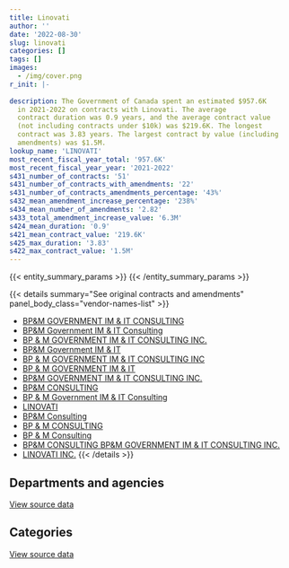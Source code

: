 ```yaml
---
title: Linovati
author: ''
date: '2022-08-30'
slug: linovati
categories: []
tags: []
images:
  - /img/cover.png
r_init: |-
  
description: The Government of Canada spent an estimated $957.6K
  in 2021-2022 on contracts with Linovati. The average
  contract duration was 0.9 years, and the average contract value
  (not including contracts under $10k) was $219.6K. The longest
  contract was 3.83 years. The largest contract by value (including
  amendments) was $1.5M.
lookup_name: 'LINOVATI'
most_recent_fiscal_year_total: '957.6K'
most_recent_fiscal_year_year: '2021-2022'
s431_number_of_contracts: '51'
s431_number_of_contracts_with_amendments: '22'
s431_number_of_contracts_amendments_percentage: '43%'
s432_mean_amendment_increase_percentage: '238%'
s434_mean_number_of_amendments: '2.82'
s433_total_amendment_increase_value: '6.3M'
s424_mean_duration: '0.9'
s421_mean_contract_value: '219.6K'
s425_max_duration: '3.83'
s422_max_contract_value: '1.5M'
---
```


<script src="/rmarkdown-libs/htmlwidgets/htmlwidgets.js"></script>
<link href="/rmarkdown-libs/datatables-css/datatables-crosstalk.css" rel="stylesheet" />
<script src="/rmarkdown-libs/datatables-binding/datatables.js"></script>
<script src="/rmarkdown-libs/jquery/jquery-3.6.0.min.js"></script>
<link href="/rmarkdown-libs/dt-core-bootstrap/css/dataTables.bootstrap.min.css" rel="stylesheet" />
<link href="/rmarkdown-libs/dt-core-bootstrap/css/dataTables.bootstrap.extra.css" rel="stylesheet" />
<script src="/rmarkdown-libs/dt-core-bootstrap/js/jquery.dataTables.min.js"></script>
<script src="/rmarkdown-libs/dt-core-bootstrap/js/dataTables.bootstrap.min.js"></script>
<link href="/rmarkdown-libs/crosstalk/css/crosstalk.min.css" rel="stylesheet" />
<script src="/rmarkdown-libs/crosstalk/js/crosstalk.min.js"></script>
<script src="/rmarkdown-libs/htmlwidgets/htmlwidgets.js"></script>
<link href="/rmarkdown-libs/datatables-css/datatables-crosstalk.css" rel="stylesheet" />
<script src="/rmarkdown-libs/datatables-binding/datatables.js"></script>
<script src="/rmarkdown-libs/jquery/jquery-3.6.0.min.js"></script>
<link href="/rmarkdown-libs/dt-core-bootstrap/css/dataTables.bootstrap.min.css" rel="stylesheet" />
<link href="/rmarkdown-libs/dt-core-bootstrap/css/dataTables.bootstrap.extra.css" rel="stylesheet" />
<script src="/rmarkdown-libs/dt-core-bootstrap/js/jquery.dataTables.min.js"></script>
<script src="/rmarkdown-libs/dt-core-bootstrap/js/dataTables.bootstrap.min.js"></script>
<link href="/rmarkdown-libs/crosstalk/css/crosstalk.min.css" rel="stylesheet" />
<script src="/rmarkdown-libs/crosstalk/js/crosstalk.min.js"></script>

{{< entity_summary_params >}}
{{< /entity_summary_params >}}

{{< details summary="See original contracts and amendments" panel_body_class="vendor-names-list" >}}
- [BP&M GOVERNMENT IM & IT CONSULTING](https://search.open.canada.ca/en/ct/?sort=contract_value_f%20desc&page=1&search_text=%22BP%26M%20GOVERNMENT%20IM%20%26%20IT%20CONSULTING%22)
- [BP&M Government IM & IT Consulting](https://search.open.canada.ca/en/ct/?sort=contract_value_f%20desc&page=1&search_text=%22BP%26M%20Government%20IM%20%26%20IT%20Consulting%22)
- [BP & M GOVERNMENT IM & IT CONSULTING INC.](https://search.open.canada.ca/en/ct/?sort=contract_value_f%20desc&page=1&search_text=%22BP%20%26%20M%20GOVERNMENT%20IM%20%26%20IT%20CONSULTING%20INC.%22)
- [BP&M Government IM & IT](https://search.open.canada.ca/en/ct/?sort=contract_value_f%20desc&page=1&search_text=%22BP%26M%20Government%20IM%20%26%20IT%22)
- [BP & M GOVERNMENT IM & IT CONSULTING INC](https://search.open.canada.ca/en/ct/?sort=contract_value_f%20desc&page=1&search_text=%22BP%20%26%20M%20GOVERNMENT%20IM%20%26%20IT%20CONSULTING%20INC%22)
- [BP & M GOVERNMENT IM & IT](https://search.open.canada.ca/en/ct/?sort=contract_value_f%20desc&page=1&search_text=%22BP%20%26%20M%20GOVERNMENT%20IM%20%26%20IT%22)
- [BP&M GOVERNMENT IM & IT CONSULTING INC.](https://search.open.canada.ca/en/ct/?sort=contract_value_f%20desc&page=1&search_text=%22BP%26M%20GOVERNMENT%20IM%20%26%20IT%20CONSULTING%20INC.%22)
- [BP&M CONSULTING](https://search.open.canada.ca/en/ct/?sort=contract_value_f%20desc&page=1&search_text=%22BP%26M%20CONSULTING%22)
- [BP & M Government IM & IT Consulting](https://search.open.canada.ca/en/ct/?sort=contract_value_f%20desc&page=1&search_text=%22BP%20%26%20M%20Government%20IM%20%26%20IT%20Consulting%22)
- [LINOVATI](https://search.open.canada.ca/en/ct/?sort=contract_value_f%20desc&page=1&search_text=%22LINOVATI%22)
- [BP&M Consulting](https://search.open.canada.ca/en/ct/?sort=contract_value_f%20desc&page=1&search_text=%22BP%26M%20Consulting%22)
- [BP & M CONSULTING](https://search.open.canada.ca/en/ct/?sort=contract_value_f%20desc&page=1&search_text=%22BP%20%26%20M%20CONSULTING%22)
- [BP & M Consulting](https://search.open.canada.ca/en/ct/?sort=contract_value_f%20desc&page=1&search_text=%22BP%20%26%20M%20Consulting%22)
- [BP&M CONSULTING BP&M GOVERNMENT IM & IT CONSULTING INC.](https://search.open.canada.ca/en/ct/?sort=contract_value_f%20desc&page=1&search_text=%22BP%26M%20CONSULTING%20BP%26M%20GOVERNMENT%20IM%20%26%20IT%20CONSULTING%20INC.%22)
- [LINOVATI INC.](https://search.open.canada.ca/en/ct/?sort=contract_value_f%20desc&page=1&search_text=%22LINOVATI%20INC.%22)
{{< /details >}}

## Departments and agencies

<div id="htmlwidget-1" style="width:100%;height:auto;" class="datatables html-widget"></div>
<script type="application/json" data-for="htmlwidget-1">{"x":{"style":"bootstrap","filter":"none","vertical":false,"data":[["<a href=\"/departments/cihr-irsc/\">Canadian Institutes of Health Research<\/a>","<a href=\"/departments/csps-efpc/\">Canada School of Public Service<\/a>","<a href=\"/departments/dfo-mpo/\">Fisheries and Oceans Canada<\/a>","<a href=\"/departments/elections/\">Elections Canada<\/a>","<a href=\"/departments/feddevontario/\">Federal Economic Development Agency for Southern Ontario<\/a>","<a href=\"/departments/ic/\">Innovation, Science and Economic Development Canada<\/a>","<a href=\"/departments/infc/\">Infrastructure Canada<\/a>","<a href=\"/departments/irb-cisr/\">Immigration and Refugee Board of Canada<\/a>","<a href=\"/departments/nrcan-rncan/\">Natural Resources Canada<\/a>","<a href=\"/departments/nserc-crsng/\">Natural Sciences and Engineering Research Council of Canada<\/a>","<a href=\"/departments/osfi-bsif/\">Office of the Superintendent of Financial Institutions Canada<\/a>","<a href=\"/departments/pch/\">Canadian Heritage<\/a>","<a href=\"/departments/pco-bcp/\">Privy Council Office<\/a>","<a href=\"/departments/pwgsc-tpsgc/\">Public Services and Procurement Canada<\/a>","<a href=\"/departments/ssc-spc/\">Shared Services Canada<\/a>","<a href=\"/departments/tbs-sct/\">Treasury Board of Canada Secretariat<\/a>"],[null,4949.5,24408,88800.11,null,1434532.89,53586.78,null,null,24860,24860,99338.41,39342.52,null,629921.75,49494.11],[11057.05,5220.5,null,null,null,null,null,16187.25,23159.35,null,null,840230.61,206837.07,10232.78,2181049.56,null],[null,null,null,null,99616.28,null,null,null,null,null,null,837752.35,115779.44,null,2062301.8,null],[null,null,null,null,null,null,null,null,null,null,null,362007.51,null,null,595635.35,null]],"container":"<table class=\"table table-striped table-hover row-border order-column display\">\n  <thead>\n    <tr>\n      <th>Department<\/th>\n      <th>2018-2019<\/th>\n      <th>2019-2020<\/th>\n      <th>2020-2021<\/th>\n      <th>2021-2022<\/th>\n    <\/tr>\n  <\/thead>\n<\/table>","options":{"order":[[4,"desc"]],"pageLength":10,"autoWidth":true,"columnDefs":[{"targets":1,"render":"function(data, type, row, meta) {\n    return type !== 'display' ? data : DTWidget.formatCurrency(data, \"$\", 2, 3, \",\", \".\", true, null);\n  }"},{"targets":2,"render":"function(data, type, row, meta) {\n    return type !== 'display' ? data : DTWidget.formatCurrency(data, \"$\", 2, 3, \",\", \".\", true, null);\n  }"},{"targets":3,"render":"function(data, type, row, meta) {\n    return type !== 'display' ? data : DTWidget.formatCurrency(data, \"$\", 2, 3, \",\", \".\", true, null);\n  }"},{"targets":4,"render":"function(data, type, row, meta) {\n    return type !== 'display' ? data : DTWidget.formatCurrency(data, \"$\", 2, 3, \",\", \".\", true, null);\n  }"},{"width":"16%","targets":[1,2,3,4]},{"className":"dt-right","targets":[1,2,3,4]}],"orderClasses":false}},"evals":["options.columnDefs.0.render","options.columnDefs.1.render","options.columnDefs.2.render","options.columnDefs.3.render"],"jsHooks":[]}</script>
<p class="text-right">
<a href="https://github.com/GoC-Spending/contracts-data/tree/main/data/out/vendors/linovati/summary_by_fiscal_year_by_department.csv" class="source-data-link btn btn-link">View source data</a>
</p>

## Categories

<div id="htmlwidget-2" style="width:100%;height:auto;" class="datatables html-widget"></div>
<script type="application/json" data-for="htmlwidget-2">{"x":{"style":"bootstrap","filter":"none","vertical":false,"data":[["<a href=\"/categories/facilities_and_construction/\">Facilities and construction<\/a>","<a href=\"/categories/professional_services/\">Professional services<\/a>","<a href=\"/categories/information_technology/\">Information technology<\/a>","<a href=\"/categories/human_capital/\">Human capital<\/a>"],[null,606210.37,1838074.2,29809.5],[89030.71,2647143.16,531289.98,26510.33],[7663.39,2616631.9,491154.57,null],[null,835348.56,122294.3,null]],"container":"<table class=\"table table-striped table-hover row-border order-column display\">\n  <thead>\n    <tr>\n      <th>Category<\/th>\n      <th>2018-2019<\/th>\n      <th>2019-2020<\/th>\n      <th>2020-2021<\/th>\n      <th>2021-2022<\/th>\n    <\/tr>\n  <\/thead>\n<\/table>","options":{"order":[[4,"desc"]],"dom":"t","pageLength":30,"autoWidth":true,"columnDefs":[{"targets":1,"render":"function(data, type, row, meta) {\n    return type !== 'display' ? data : DTWidget.formatCurrency(data, \"$\", 2, 3, \",\", \".\", true, null);\n  }"},{"targets":2,"render":"function(data, type, row, meta) {\n    return type !== 'display' ? data : DTWidget.formatCurrency(data, \"$\", 2, 3, \",\", \".\", true, null);\n  }"},{"targets":3,"render":"function(data, type, row, meta) {\n    return type !== 'display' ? data : DTWidget.formatCurrency(data, \"$\", 2, 3, \",\", \".\", true, null);\n  }"},{"targets":4,"render":"function(data, type, row, meta) {\n    return type !== 'display' ? data : DTWidget.formatCurrency(data, \"$\", 2, 3, \",\", \".\", true, null);\n  }"},{"width":"16%","targets":[1,2,3,4]},{"className":"dt-right","targets":[1,2,3,4]}],"orderClasses":false,"lengthMenu":[10,25,30,50,100]}},"evals":["options.columnDefs.0.render","options.columnDefs.1.render","options.columnDefs.2.render","options.columnDefs.3.render"],"jsHooks":[]}</script>
<p class="text-right">
<a href="https://github.com/GoC-Spending/contracts-data/tree/main/data/out/vendors/linovati/summary_by_fiscal_year_by_category.csv" class="source-data-link btn btn-link">View source data</a>
</p>
